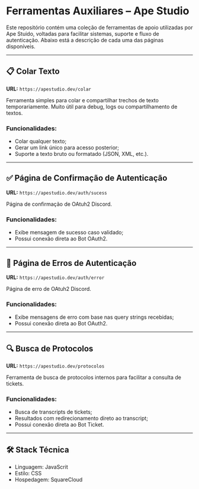 # Ferramentas Auxiliares – Ape Studio

Este repositório contém uma coleção de ferramentas de apoio utilizadas por Ape Stuido, voltadas para facilitar sistemas, suporte e fluxo de autenticação. Abaixo está a descrição de cada uma das páginas disponíveis.

---

## 📋 Colar Texto

**URL:** `https://apestudio.dev/colar`

Ferramenta simples para colar e compartilhar trechos de texto temporariamente. Muito útil para debug, logs ou compartilhamento de textos.

### Funcionalidades:
- Colar qualquer texto;
- Gerar um link único para acesso posterior;
- Suporte a texto bruto ou formatado (JSON, XML, etc.).

---

## ✅ Página de Confirmação de Autenticação

**URL:** `https://apestudio.dev/auth/sucess`

Página de confirmação de OAtuh2 Discord.

### Funcionalidades:
- Exibe mensagem de sucesso caso validado;
- Possui conexão direta ao Bot OAuth2.

---

## 🚫 Página de Erros de Autenticação

**URL:** `https://apestudio.dev/auth/error`

Página de erro de OAtuh2 Discord.

### Funcionalidades:
- Exibe mensagens de erro com base nas query strings recebidas;
- Possui conexão direta ao Bot OAuth2.

---

## 🔍 Busca de Protocolos

**URL:** `https://apestudio.dev/protocolos`

Ferramenta de busca de protocolos internos para facilitar a consulta de tickets.

### Funcionalidades:
- Busca de transcripts de tickets;
- Resultados com redirecionamento direto ao transcript;
- Possui conexão direta ao Bot Ticket.

---

## 🛠️ Stack Técnica
- Linguagem: JavaScrit
- Estilo: CSS
- Hospedagem: SquareCloud
